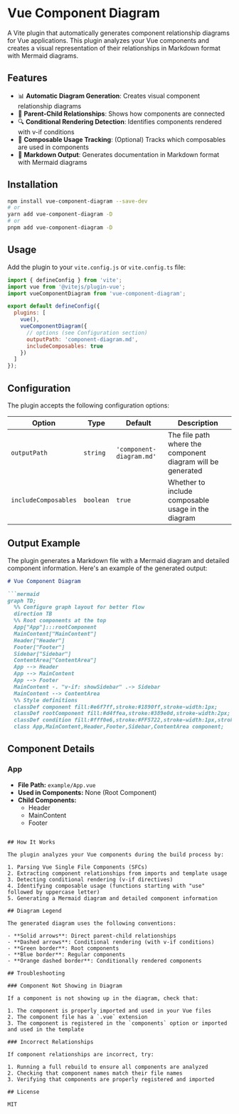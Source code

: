 # Vue Component Diagram

A Vite plugin that automatically generates component relationship diagrams for Vue applications. This plugin analyzes your Vue components and creates a visual representation of their relationships in Markdown format with Mermaid diagrams.

## Features

- 📊 **Automatic Diagram Generation**: Creates visual component relationship diagrams
- 🔄 **Parent-Child Relationships**: Shows how components are connected
- 🔍 **Conditional Rendering Detection**: Identifies components rendered with v-if conditions
- 🧩 **Composable Usage Tracking**: (Optional) Tracks which composables are used in components
- 📝 **Markdown Output**: Generates documentation in Markdown format with Mermaid diagrams

## Installation

```bash
npm install vue-component-diagram --save-dev
# or
yarn add vue-component-diagram -D
# or
pnpm add vue-component-diagram -D
```

## Usage

Add the plugin to your `vite.config.js` or `vite.config.ts` file:

```javascript
import { defineConfig } from 'vite';
import vue from '@vitejs/plugin-vue';
import vueComponentDiagram from 'vue-component-diagram';

export default defineConfig({
  plugins: [
    vue(),
    vueComponentDiagram({
      // options (see Configuration section)
      outputPath: 'component-diagram.md',
      includeComposables: true
    })
  ]
});
```

## Configuration

The plugin accepts the following configuration options:

| Option | Type | Default | Description |
|--------|------|---------|-------------|
| `outputPath` | `string` | `'component-diagram.md'` | The file path where the component diagram will be generated |
| `includeComposables` | `boolean` | `true` | Whether to include composable usage in the diagram |

## Output Example

The plugin generates a Markdown file with a Mermaid diagram and detailed component information. Here's an example of the generated output:

```markdown
# Vue Component Diagram

```mermaid
graph TD;
  %% Configure graph layout for better flow
  direction TB
  %% Root components at the top
  App["App"]:::rootComponent
  MainContent["MainContent"]
  Header["Header"]
  Footer["Footer"]
  Sidebar["Sidebar"]
  ContentArea["ContentArea"]
  App --> Header
  App --> MainContent
  App --> Footer
  MainContent -. "v-if: showSidebar" .-> Sidebar
  MainContent --> ContentArea
  %% Style definitions
  classDef component fill:#e6f7ff,stroke:#1890ff,stroke-width:1px;
  classDef rootComponent fill:#d4ffea,stroke:#389e0d,stroke-width:2px;
  classDef condition fill:#fff0e6,stroke:#FF5722,stroke-width:1px,stroke-dasharray:3;
  class App,MainContent,Header,Footer,Sidebar,ContentArea component;
```

## Component Details

### App

- **File Path:** `example/App.vue`
- **Used in Components:** None (Root Component)
- **Child Components:**
  - Header
  - MainContent
  - Footer
```

## How It Works

The plugin analyzes your Vue components during the build process by:

1. Parsing Vue Single File Components (SFCs)
2. Extracting component relationships from imports and template usage
3. Detecting conditional rendering (v-if directives)
4. Identifying composable usage (functions starting with "use" followed by uppercase letter)
5. Generating a Mermaid diagram and detailed component information

## Diagram Legend

The generated diagram uses the following conventions:

- **Solid arrows**: Direct parent-child relationships
- **Dashed arrows**: Conditional rendering (with v-if conditions)
- **Green border**: Root components
- **Blue border**: Regular components
- **Orange dashed border**: Conditionally rendered components

## Troubleshooting

### Component Not Showing in Diagram

If a component is not showing up in the diagram, check that:

1. The component is properly imported and used in your Vue files
2. The component file has a `.vue` extension
3. The component is registered in the `components` option or imported and used in the template

### Incorrect Relationships

If component relationships are incorrect, try:

1. Running a full rebuild to ensure all components are analyzed
2. Checking that component names match their file names
3. Verifying that components are properly registered and imported

## License

MIT